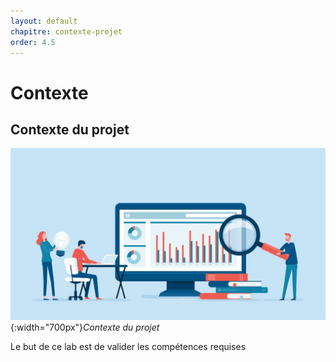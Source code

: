 ```yaml
---
layout: default
chapitre: contexte-projet
order: 4.5
---
```


<!-- new slide -->

# Contexte

<!-- new slide  -->

## Contexte du projet

![Contexte du projet](./images/analyse.jpeg){:width="700px"}*Contexte du projet*

<!-- note -->

Le but de ce lab est de valider les compétences requises
